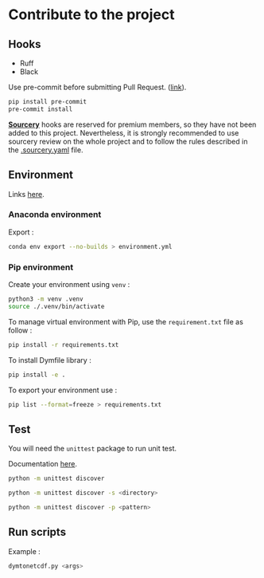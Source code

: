 # Contribute to the project

## Hooks

- Ruff
- Black

Use pre-commit before submitting Pull Request. ([link](https://ljvmiranda921.github.io/notebook/2018/06/21/precommits-using-black-and-flake8/)).

```bash
pip install pre-commit
pre-commit install
```

[**Sourcery**](https://sourcery.ai/) hooks are reserved for premium members, so they have not been added to this project. Nevertheless, it is strongly recommended to use sourcery review on the whole project and to follow the rules described in the [.sourcery.yaml](./.sourcery.yaml) file.

## Environment

Links [here](https://stackoverflow.com/questions/48787250/set-up-virtualenv-using-a-requirements-txt-generated-by-conda).

### Anaconda environment

Export :

```bash
conda env export --no-builds > environment.yml
```

### Pip environment

Create your environment using `venv` :

```bash
python3 -m venv .venv
source ./.venv/bin/activate
```

To manage virtual environment with Pip, use the `requirement.txt` file as follow :

```bash
pip install -r requirements.txt
```

To install Dymfile library :

```bash
pip install -e .
```

To export your environment use :

```bash
pip list --format=freeze > requirements.txt
```

## Test

You will need the `unittest` package to run unit test.

Documentation [here](https://docs.python.org/2/library/unittest.html#test-discovery).

```bash
python -m unittest discover

python -m unittest discover -s <directory>

python -m unittest discover -p <pattern> 
```

## Run scripts

Example :

```bash
dymtonetcdf.py <args>
```

